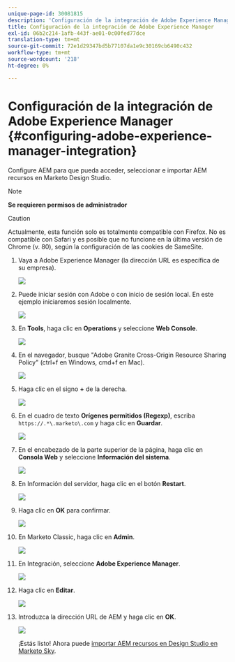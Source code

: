 ```yaml
---
unique-page-id: 30081815
description: 'Configuración de la integración de Adobe Experience Manager: Marketo Docs: documentación del producto'
title: Configuración de la integración de Adobe Experience Manager
exl-id: 06b2c214-1afb-443f-ae01-0c00fed77dce
translation-type: tm+mt
source-git-commit: 72e1d29347bd5b77107da1e9c30169cb6490c432
workflow-type: tm+mt
source-wordcount: '218'
ht-degree: 0%

---
```


# Configuración de la integración de Adobe Experience Manager {#configuring-adobe-experience-manager-integration}

Configure AEM para que pueda acceder, seleccionar e importar AEM recursos en Marketo Design Studio.

>[!NOTE]
>
>**Se requieren permisos de administrador**

>[!CAUTION]
>
>Actualmente, esta función solo es totalmente compatible con Firefox. No es compatible con Safari y es posible que no funcione en la última versión de Chrome (v. 80), según la configuración de las cookies de SameSite.

1. Vaya a Adobe Experience Manager (la dirección URL es específica de su empresa).

   ![](assets/one.png)

1. Puede iniciar sesión con Adobe o con inicio de sesión local. En este ejemplo iniciaremos sesión localmente.

   ![](assets/two.png)

1. En **Tools**, haga clic en **Operations** y seleccione **Web Console**.

   ![](assets/2a.png)

1. En el navegador, busque &quot;Adobe Granite Cross-Origin Resource Sharing Policy&quot; (ctrl+f en Windows, cmd+f en Mac).

   ![](assets/three.png)

1. Haga clic en el signo **+** de la derecha.

   ![](assets/four.png)

1. En el cuadro de texto **Orígenes permitidos (Regexp)**, escriba `https://.*\.marketo\.com` y haga clic en **Guardar**.

   ![](assets/five-psd.png)

1. En el encabezado de la parte superior de la página, haga clic en **Consola Web** y seleccione **Información del sistema**.

   ![](assets/six.png)

1. En Información del servidor, haga clic en el botón **Restart**.

   ![](assets/seven.png)

1. Haga clic en **OK** para confirmar.

   ![](assets/eight.png)

1. En Marketo Classic, haga clic en **Admin**.

   ![](assets/nine.png)

1. En Integración, seleccione **Adobe Experience Manager**.

   ![](assets/ten.png)

1. Haga clic en **Editar**.

   ![](assets/eleven.png)

1. Introduzca la dirección URL de AEM y haga clic en **OK**.

   ![](assets/twelve.png)

   ¡Estás listo! Ahora puede [importar AEM recursos en Design Studio en Marketo Sky](https://experienceleague.adobe.com/docs/marketo/sky/design-studio/importing-assets-with-adobe-experience-manager.html?lang=en#design-studio).
